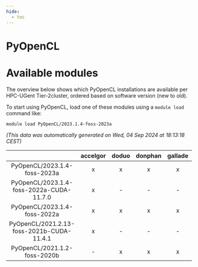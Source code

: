```yaml
---
hide:
  - toc
---
```


PyOpenCL
========

# Available modules


The overview below shows which PyOpenCL installations are available per HPC-UGent Tier-2cluster, ordered based on software version (new to old).

To start using PyOpenCL, load one of these modules using a `module load` command like:

```shell
module load PyOpenCL/2023.1.4-foss-2023a
```

*(This data was automatically generated on Wed, 04 Sep 2024 at 18:13:18 CEST)*  

| |accelgor|doduo|donphan|gallade|joltik|shinx|skitty|
| :---: | :---: | :---: | :---: | :---: | :---: | :---: | :---: |
|PyOpenCL/2023.1.4-foss-2023a|x|x|x|x|x|-|x|
|PyOpenCL/2023.1.4-foss-2022a-CUDA-11.7.0|x|-|-|-|x|-|-|
|PyOpenCL/2023.1.4-foss-2022a|x|x|x|x|x|-|x|
|PyOpenCL/2021.2.13-foss-2021b-CUDA-11.4.1|x|-|-|-|x|-|-|
|PyOpenCL/2021.1.2-foss-2020b|-|x|x|x|x|-|x|
